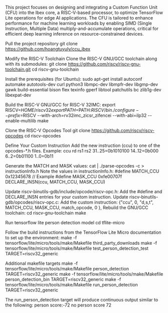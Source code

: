 This project focuses on designing and integrating a Custom Function Unit (CFU) into the Ibex core, a RISC-V-based processor, to optimize TensorFlow Lite operations for edge AI applications. The CFU is tailored to enhance performance for machine learning workloads by enabling SIMD (Single Instruction, Multiple Data) multiply-and-accumulate operations, critical for efficient deep learning inference on resource-constrained devices.

Pull the project repository git clone https://github.com/hoangtuyuly/ccu_ibex

Modify the RISC-V Toolchain Clone the RISC-V GNU/GCC toolchain along with its submodules: 
git clone https://github.com/riscv/riscv-gnu-toolchain.git cd riscv-gnu-toolchain

Install the prerequisites (for Ubuntu): 
sudo apt-get install autoconf automake autotools-dev curl python3 libmpc-dev libmpfr-dev libgmp-dev gawk build-essential bison flex texinfo gperf libtool patchutils bc zlib1g-dev libexpat-dev

Build the RISC-V GNU/GCC for RISC-V 32IMC: 
export RISCV=$HOME/riscv32 export PATH=$PATH:$RISCV/bin ./configure --prefix=$RISCV --with-arch=rv32imc_zicsr_zifencei --with-abi=ilp32 --enable-multilib make

Clone the RISC-V Opcodes Tool git clone https://github.com/riscv/riscv-opcodes cd riscv-opcodes

Define Your Custom Instruction Add the new instruction (ccu) to one of the opcodes-*.h files. Example: 
ccu rd rs1 rs2 31..25=0b1010100 14..12=0b000 6..2=0b01100 1..0=0b11

Generate the MATCH and MASK values: 
cat | ./parse-opcodes -c > instructionInfo.h 
Note the values in instructionInfo.h: #define MATCH_CCU 0x12345678 // Example #define MASK_CCU 0xfe00707f DECLARE_INSN(ccu, MATCH_CCU, MASK_CCU)

Update riscv-binutils-gdb/include/opcode/riscv-opc.h: Add the #define and DECLARE_INSN entries for your custom instruction. Update riscv-binutils-gdb/opcodes/riscv-opc.c: Add the custom instruction: 
{"ccu", 0, "d,s,t", MATCH_CCU, MASK_CCU, match_opcode, 0 }, Rebuild the GNU/GCC toolchain: cd riscv-gnu-toolchain make

Run tensorflow lite person detection model cd tflite-micro

Follow the build instructions from the TensorFlow Lite Micro documentation to set up the environment: 
make -f tensorflow/lite/micro/tools/make/Makefile third_party_downloads make -f tensorflow/lite/micro/tools/make/Makefile test_person_detection_test TARGET=riscv32_generic

Additional makefile targets 
make -f tensorflow/lite/micro/tools/make/Makefile person_detection TARGET=riscv32_generic make -f tensorflow/lite/micro/tools/make/Makefile person_detection_bin TARGET=riscv32_generic make -f tensorflow/lite/micro/tools/make/Makefile run_person_detection TARGET=riscv32_generic

The run_person_detection target will produce continuous output similar to the following: person score:-72 no person score 72
